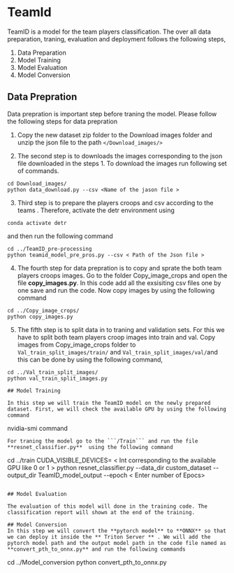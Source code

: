 # TeamId
TeamID is a model for the team players classification. The over all data preparation, traning, evaluation and deployment follows the following steps,
1. Data Preparation 
2. Model Training 
3. Model Evaluation
4. Model Conversion 

## Data Prepration 
Data prepration is important step before traning the model. Please follow the following steps for data prepration 

1. Copy the new dataset zip folder to the Download images folder and unzip the json file to the path `</Download_images/>`

2. The second step is to downloads the images corresponding to the json file downloaded in the steps 1. To download the images run following set of commands. 

```
cd Download_images/
python data_download.py --csv <Name of the jason file >
```
3. Third step is to prepare the players croops and csv according to the teams . Therefore, activate the detr environment using 
```
conda activate detr
```
and then run the following command 
```
cd ../TeamID_pre-processing
python teamid_model_pre_pros.py --csv < Path of the Json file >

```
4. The fourth step for data prepration is to copy and sprate the both team players croops images. Go to the folder Copy_image_crops  and open the file **copy_images.py**. In this code add all the exsisiting csv files one by one save and run the code. Now copy images by  using the following command 

```
cd ../Copy_image_crops/
python copy_images.py
```
5. The fifth step is to split data in to traning and validation sets. For this we have to split both team players croop images into train and val. Copy images from Copy_image_crops folder to ```Val_train_split_images/train/``` and ```Val_train_split_images/val/```and this can be done by using the following command, 
```
cd ../Val_train_split_images/
python val_train_split_images.py

## Model Training 

In this step we will train the TeamID model on the newly prepared dataset. First, we will check the available GPU by using the following command 

```
nvidia-smi command
```
For traning the model go to the ```/Train``` and run the file **resnet_classifier.py**  using the following command
```
cd ../train
CUDA_VISIBLE_DEVICES= < Int corresponding to the available GPU like 0 or 1 >  python resnet_classifier.py --data_dir custom_dataset --output_dir TeamID_model_output --epoch < Enter number of Epocs> 
```

## Model Evaluation 

The evaluation of this model will done in the training code. The classification report will shown at the end of the training.

## Model Conversion
In this step we will convert the **pytorch model** to **ONNX** so that we can deploy it inside the ** Triton Server ** . We will add the pytorch model path and the output model path in the code file named as **convert_pth_to_onnx.py** and run the following commands
```
cd ../Model_conversion
python convert_pth_to_onnx.py
```


